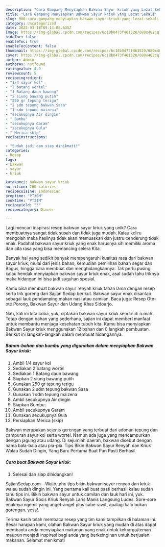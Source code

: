 ```yaml
---
description: "Cara Gampang Menyiapkan Bakwan Sayur kriuk yang Lezat Sekali"
title: "Cara Gampang Menyiapkan Bakwan Sayur kriuk yang Lezat Sekali"
slug: 900-cara-gampang-menyiapkan-bakwan-sayur-kriuk-yang-lezat-sekali
category: Uncategorized
date: 2022-03-18T09:14:08.635Z
image: https://img-global.cpcdn.com/recipes/6c18b0473f461520/680x482cq70/bakwan-sayur-kriuk-foto-resep-utama.jpg
hideToc: false
enableToc: true
enableTocContent: false
thumbnail: https://img-global.cpcdn.com/recipes/6c18b0473f461520/680x482cq70/bakwan-sayur-kriuk-foto-resep-utama.jpg
cover: https://img-global.cpcdn.com/recipes/6c18b0473f461520/680x482cq70/bakwan-sayur-kriuk-foto-resep-utama.jpg
author: Admin
authorAv: notfound
ratingvalue: 4.9
reviewcount: 5
recipeingredient:
- "1/4 sayur kol"
- "2 batang wortel"
- "1 Batang daun bawang"
- "2 siung bawang putih"
- "250 gr tepung terigu"
- "2 sdm tepung bakwan Sasa"
- "1 sdm tepung maizena"
- "secukupnya Air dingin"
- " Bumbu"
- "secukupnya Garam"
- "secukupnya Gula"
- " Merica skip"
recipeinstructions:

- "Sudah jadi dan siap dinikmati!"
categories:
- Resep
tags:
- bakwan
- sayur
- kriuk

katakunci: bakwan sayur kriuk 
nutrition: 260 calories
recipecuisine: Indonesian
preptime: "PT36M"
cooktime: "PT31M"
recipeyield: "3"
recipecategory: Dinner

---
```





Lagi mencari inspirasi resep bakwan sayur kriuk yang unik? Cara membuatnya sangat tidak susah dan tidak juga mudah. Kalau keliru mengolah maka hasilnya tidak akan memuaskan dan justru cenderung tidak enak. Padahal bakwan sayur kriuk yang enak harusnya sih memiliki aroma dan cita rasa yang bisa memancing selera Kita.





Banyak hal yang sedikit banyak mempengaruhi kualitas rasa dari bakwan sayur kriuk, mulai dari jenis bahan, kemudian pemilihan bahan segar dan Bagus, hingga cara membuat dan menghidangkannya. Tak perlu pusing kalau hendak menyiapkan bakwan sayur kriuk enak,      asal sudah tahu triknya maka hidangan ini bisa jadi suguhan spesial.














Kamu bisa membuat bakwan sayur renyah kriuk tahan lama dengan resep serta trik goreng dari Sajian Sedap berikut. Bakwan sayur enak disantap sebagai lauk pendamping makan nasi atau camilan. Baca juga: Resep Ote-ote Porong, Bakwan Sayur dan Udang Khas Sidoarjo.






Nah, kali ini kita coba, yuk, ciptakan bakwan sayur kriuk sendiri di rumah. Tetap dengan bahan yang sederhana, sajian ini dapat memberi manfaat untuk membantu menjaga kesehatan tubuh kita. Kamu bisa menyiapkan Bakwan Sayur kriuk menggunakan 12 bahan dan 0 langkah pembuatan. Berikut ini langkah-langkah dalam membuat hidangannya.

<!--inarticleads1-->

##### Bahan-bahan dan bumbu yang digunakan dalam menyiapkan Bakwan Sayur kriuk:

1. Ambil 1/4 sayur kol
1. Sediakan 2 batang wortel
1. Sediakan 1 Batang daun bawang
1. Siapkan 2 siung bawang putih
1. Gunakan 250 gr tepung terigu
1. Gunakan 2 sdm tepung bakwan Sasa
1. Gunakan 1 sdm tepung maizena
1. Ambil secukupnya Air dingin
1. Siapkan  Bumbu:
1. Ambil secukupnya Garam
1. Gunakan secukupnya Gula
1. Persiapkan  Merica (skip)


Bakwan merupakan sejenis gorengan yang terbuat dari adonan tepung dan campuran sayur kol serta wortel. Namun ada juga yang mencampurkan dengan jagung atau udang. Di sejumlah daerah, bakwan disebut dengan nama bala-bala atau pia-pia. Tips Bikin Bakwan Sayur Renyah dan Kriuk Walau Sudah Dingin, Yang Baru Pertama Buat Pun Pasti Berhasil. 

<!--inarticleads2-->

##### Cara buat Bakwan Sayur kriuk:


1. Selesai dan siap dihidangkan!

SajianSedap.com - Wajib tahu tips bikin bakwan sayur renyah dan kriuk walau sudah dingin ini. Yang pertama kali buat pasti berhasil kalau sudah tahu tips ini. Bikin bakwan sayur untuk camilan dan lauk hari ini, yuk. Bakwan Sayur Sosis Kriuk Renyah Laris Manis Langsung Ludes. Sore-sore enaknya ngemil yang anget-anget plus cabe rawit, apalagi kalo bukan gorengan. yess!. 

Terima kasih telah membaca resep yang tim kami tampilkan di halaman ini. Besar harapan kami, olahan Bakwan Sayur kriuk yang mudah di atas dapat membantu anda menyiapkan makanan yang enak untuk keluarga/teman maupun menjadi inspirasi bagi anda yang berkeinginan untuk berjualan makanan. Selamat menikmati

